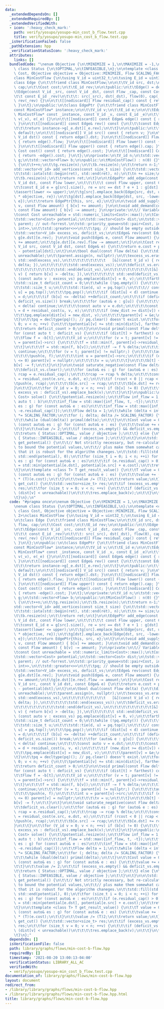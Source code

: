 ```yaml
---
data:
  _extendedDependsOn: []
  _extendedRequiredBy: []
  _extendedVerifiedWith:
  - icon: ':heavy_check_mark:'
    path: verify/yosupo/yosupo-min_cost_b_flow.test.cpp
    title: verify/yosupo/yosupo-min_cost_b_flow.test.cpp
  _isVerificationFailed: false
  _pathExtension: hpp
  _verificationStatusIcon: ':heavy_check_mark:'
  attributes:
    links: []
  bundledCode: "\nenum Objective {\n\tMINIMIZE = 1,\n\tMAXIMIZE = -1,\n};\n\nenum\
    \ class Status {\n\tOPTIMAL,\n\tINFEASIBLE,\n};\n\ntemplate <class Flow, class\
    \ Cost, Objective objective = Objective::MINIMIZE, Flow SCALING_FACTOR = 2>\n\
    class MinCostFlow {\n\tusing V_id = uint32_t;\n\tusing E_id = uint32_t;\n\n\t\
    class Edge {\n\t\tfriend class MinCostFlow;\n\n\t\tV_id src, dst;\n\t\tFlow flow,\
    \ cap;\n\t\tCost cost;\n\t\tE_id rev;\n\n\tpublic:\n\t\tEdge() = default;\n\n\t\
    \tEdge(const V_id _src, const V_id _dst, const Flow _cap, const Cost _cost,\n\t\
    \t\t const E_id _rev)\n\t\t\t: src(_src), dst(_dst), flow(0), cap(_cap), cost(_cost),\
    \ rev(_rev) {}\n\n\t\t[[nodiscard]] Flow residual_cap() const { return cap - flow;\
    \ }\n\t};\n\npublic:\n\tclass EdgePtr {\n\t\tfriend class MinCostFlow;\n\n\t\t\
    const MinCostFlow* instance;\n\n\t\tV_id v;\n\t\tE_id e;\n\n\t\tEdgePtr(const\
    \ MinCostFlow* const _instance, const V_id _v, const E_id _e)\n\t\t\t: instance(_instance),\
    \ v(_v), e(_e) {}\n\n\t\t[[nodiscard]] const Edge& edge() const { return instance->g[v][e];\
    \ }\n\n\t\t[[nodiscard]] const Edge& rev() const {\n\t\t\tconst Edge& _e = edge();\n\
    \t\t\treturn instance->g[_e.dst][_e.rev];\n\t\t}\n\n\tpublic:\n\t\tEdgePtr() =\
    \ default;\n\n\t\t[[nodiscard]] V_id src() const { return v; }\n\n\t\t[[nodiscard]]\
    \ V_id dst() const { return edge().dst; }\n\n\t\t[[nodiscard]] Flow flow() const\
    \ { return edge().flow; }\n\n\t\t[[nodiscard]] Flow lower() const { return -rev().cap;\
    \ }\n\n\t\t[[nodiscard]] Flow upper() const { return edge().cap; }\n\n\t\t[[nodiscard]]\
    \ Cost cost() const { return edge().cost; }\n\n\t\t[[nodiscard]] Cost gain() const\
    \ { return -edge().cost; }\n\t};\n\nprivate:\n\tV_id n;\n\tstd::vector<std::vector<Edge>>\
    \ g;\n\tstd::vector<Flow> b;\n\npublic:\n\tMinCostFlow() : n(0) {}\n\n\tV_id add_vertex()\
    \ {\n\t\t++n;\n\t\tg.resize(n);\n\t\tb.resize(n);\n\t\treturn n-1;\n\t}\n\n\t\
    std::vector<V_id> add_vertices(const size_t size) {\n\t\tstd::vector<V_id> ret(size);\n\
    \t\tstd::iota(std::begin(ret), std::end(ret), n);\n\t\tn += size;\n\t\tg.resize(n);\n\
    \t\tb.resize(n);\n\t\treturn ret;\n\t}\n\n\tEdgePtr add_edge(const V_id src, const\
    \ V_id dst, const Flow lower,\n\t\t\t\t\t const Flow upper, const Cost cost) {\n\
    \t\tconst E_id e = g[src].size(), re = src == dst ? e + 1 : g[dst].size();\n\t\
    \tassert(lower <= upper);\n\t\tg[src].emplace_back(Edge{src, dst, upper, cost\
    \ * objective, re});\n\t\tg[dst].emplace_back(Edge{dst, src, -lower, -cost * objective,\
    \ e});\n\t\treturn EdgePtr{this, src, e};\n\t}\n\n\tvoid add_supply(const V_id\
    \ v, const Flow amount) { b[v] += amount; }\n\n\tvoid add_demand(const V_id v,\
    \ const Flow amount) { b[v] -= amount; }\n\nprivate:\n\t// Variables used in calculation\n\
    \tconst Cost unreachable = std::numeric_limits<Cost>::max();\n\tCost farthest;\n\
    \tstd::vector<Cost> potential;\n\tstd::vector<Cost> dist;\n\tstd::vector<Edge*>\
    \ parent; // out-forrest.\n\tstd::priority_queue<std::pair<Cost, int>, std::vector<std::pair<Cost,\
    \ int>>,\n\t\tstd::greater<>>\n\t\t\tpq; // should be empty outside of dual()\n\
    \tstd::vector<V_id> excess_vs, deficit_vs;\n\n\tEdge& rev(const Edge& e) { return\
    \ g[e.dst][e.rev]; }\n\n\tvoid push(Edge& e, const Flow amount) {\n\t\te.flow\
    \ += amount;\n\t\tg[e.dst][e.rev].flow -= amount;\n\t}\n\n\tCost residual_cost(const\
    \ V_id src, const V_id dst, const Edge& e) {\n\t\treturn e.cost + potential[src]\
    \ - potential[dst];\n\t}\n\n\tbool dual(const Flow delta) {\n\t\tdist.assign(n,\
    \ unreachable);\n\t\tparent.assign(n, nullptr);\n\t\texcess_vs.erase(std::remove_if(std::begin(excess_vs),\
    \ std::end(excess_vs),\n\t\t\t\t\t\t\t\t\t   [&](const V_id v) { return b[v] <\
    \ delta; }),\n\t\t\t\t\t\tstd::end(excess_vs));\n\t\tdeficit_vs.erase(std::remove_if(std::begin(deficit_vs),\n\
    \t\t\t\t\t\t\t\t\t\tstd::end(deficit_vs),\n\t\t\t\t\t\t\t\t\t\t[&](const V_id\
    \ v) { return b[v] > -delta; }),\n\t\t\t\t\t\t std::end(deficit_vs));\n\t\tfor\
    \ (const auto v : excess_vs) pq.emplace(dist[v] = 0, v);\n\t\tfarthest = 0;\n\t\
    \tstd::size_t deficit_count = 0;\n\t\twhile (!pq.empty()) {\n\t\t\tCost d;\n\t\
    \t\tstd::size_t u;\n\t\t\tstd::tie(d, u) = pq.top();\n\t\t\t// const auto [d,\
    \ u] = pq.top();\n\t\t\tpq.pop();\n\t\t\tif (dist[u] < d) continue;\n\t\t\tfarthest\
    \ = d;\n\t\t\tif (b[u] <= -delta) ++deficit_count;\n\t\t\tif (deficit_count >=\
    \ deficit_vs.size()) break;\n\t\t\tfor (auto& e : g[u]) {\n\t\t\t\tif (e.residual_cap()\
    \ < delta) continue;\n\t\t\t\tconst auto v = e.dst;\n\t\t\t\tconst auto new_dist\
    \ = d + residual_cost(u, v, e);\n\t\t\t\tif (new_dist >= dist[v]) continue;\n\t\
    \t\t\tpq.emplace(dist[v] = new_dist, v);\n\t\t\t\tparent[v] = &e;\n\t\t\t}\n\t\
    \t}\n\t\tpq = decltype(pq)(); // pq.clear() doesn't exist.\n\t\tfor (V_id v =\
    \ 0; v < n; ++v) {\n\t\t\tpotential[v] += std::min(dist[v], farthest);\n\t\t}\n\
    \t\treturn deficit_count > 0;\n\t}\n\n\tvoid primal(const Flow delta) {\n\t\t\
    for (const auto t : deficit_vs) {\n\t\t\tif (dist[t] > farthest) continue;\n\t\
    \t\tFlow f = -b[t];\n\t\t\tV_id v;\n\t\t\tfor (v = t; parent[v] != nullptr; v\
    \ = parent[v]->src) {\n\t\t\t\tf = std::min(f, parent[v]->residual_cap());\n\t\
    \t\t}\n\t\t\tf = std::min(f, b[v]);\n\t\t\tf -= f % delta;\n\t\t\tif (f <= 0)\
    \ continue;\n\t\t\tfor (v = t; parent[v] != nullptr;) {\n\t\t\t\tauto& e = *parent[v];\n\
    \t\t\t\tpush(e, f);\n\t\t\t\tint u = parent[v]->src;\n\t\t\t\tif (e.residual_cap()\
    \ <= 0) parent[v] = nullptr;\n\t\t\t\tv = u;\n\t\t\t}\n\t\t\tb[t] += f;\n\t\t\t\
    b[v] -= f;\n\t\t}\n\t}\n\n\tvoid saturate_negative(const Flow delta) {\n\t\texcess_vs.clear();\n\
    \t\tdeficit_vs.clear();\n\t\tfor (auto& es : g) for (auto& e : es) {\n\t\t\tFlow\
    \ rcap = e.residual_cap();\n\t\t\trcap -= rcap % delta;\n\t\t\tconst Cost rcost\
    \ = residual_cost(e.src, e.dst, e);\n\t\t\tif (rcost < 0 || rcap < 0) {\n\t\t\t\
    \tpush(e, rcap);\n\t\t\t\tb[e.src] -= rcap;\n\t\t\t\tb[e.dst] += rcap;\n\t\t\t\
    }\n\t\t}\n\t\tfor (V_id v = 0; v < n; ++v) if (b[v] != 0) {\n\t\t\t(b[v] > 0 ?\
    \ excess_vs : deficit_vs).emplace_back(v);\n\t\t}\n\t}\n\npublic:\n\tstd::pair<Status,\
    \ Cost> solve() {\n\t\tpotential.resize(n);\n\t\tFlow inf_flow = 1;\n\t\tfor (const\
    \ auto t : b)\n\t\t\tinf_flow = std::max({inf_flow, t, -t});\n\t\tfor (const auto&\
    \ es : g) for (const auto& e : es)\n\t\t\tinf_flow = std::max({inf_flow, e.residual_cap(),\
    \ -e.residual_cap()});\n\t\tFlow delta = 1;\n\t\twhile (delta < inf_flow) delta\
    \ *= SCALING_FACTOR;\n\t\tfor (; delta; delta /= SCALING_FACTOR) {\n\t\t\tsaturate_negative(delta);\n\
    \t\t\twhile (dual(delta)) primal(delta);\n\t\t}\n\t\tCost value = 0;\n\t\tfor\
    \ (const auto& es : g) for (const auto& e : es) {\n\t\t\tvalue += e.flow * e.cost;\n\
    \t\t}\n\t\tvalue /= 2;\n\t\tif (excess_vs.empty() && deficit_vs.empty()) {\n\t\
    \t\treturn { Status::OPTIMAL, value / objective };\n\t\t} else {\n\t\t\treturn\
    \ { Status::INFEASIBLE, value / objective };\n\t\t}\n\t}\n\n\tstd::vector<Cost>\
    \ get_potential() {\n\t\t// Not strictly necessary, but re-calculate potential\
    \ to bound the potential values,\n\t\t// plus make them somewhat canonical so\
    \ that it is robust for the algorithm chaneges.\n\t\tstd::fill(std::begin(potential),\
    \ std::end(potential), 0);\n\t\tfor (size_t i = 0; i < n; ++i) for (const auto&\
    \ es : g) for (const auto& e : es)\n\t\t\tif (e.residual_cap() > 0) potential[e.dst]\
    \ = std::min(potential[e.dst], potential[e.src] + e.cost);\n\t\treturn potential;\n\
    \t}\n\n\ttemplate <class T> T get_result_value() {\n\t\tT value = 0;\n\t\tfor\
    \ (const auto& es : g) for (const auto& e : es) {\n\t\t\tvalue += (T)(e.flow)\
    \ * (T)(e.cost);\n\t\t}\n\t\tvalue /= (T)2;\n\t\treturn value;\n\t}\n\t\n\tstd::vector<size_t>\
    \ get_cut() {\n\t\tstd::vector<size_t> res;\n\t\tif (excess_vs.empty()) return\
    \ res;\n\t\tfor (size_t v = 0; v < n; ++v) {\n\t\t\tif (deficit_vs.empty() ||\
    \ (dist[v] < unreachable))\n\t\t\t\tres.emplace_back(v);\n\t\t}\n\t\treturn res;\n\
    \t}\n};\n"
  code: "#pragma once\n\nenum Objective {\n\tMINIMIZE = 1,\n\tMAXIMIZE = -1,\n};\n\
    \nenum class Status {\n\tOPTIMAL,\n\tINFEASIBLE,\n};\n\ntemplate <class Flow,\
    \ class Cost, Objective objective = Objective::MINIMIZE, Flow SCALING_FACTOR =\
    \ 2>\nclass MinCostFlow {\n\tusing V_id = uint32_t;\n\tusing E_id = uint32_t;\n\
    \n\tclass Edge {\n\t\tfriend class MinCostFlow;\n\n\t\tV_id src, dst;\n\t\tFlow\
    \ flow, cap;\n\t\tCost cost;\n\t\tE_id rev;\n\n\tpublic:\n\t\tEdge() = default;\n\
    \n\t\tEdge(const V_id _src, const V_id _dst, const Flow _cap, const Cost _cost,\n\
    \t\t\t const E_id _rev)\n\t\t\t: src(_src), dst(_dst), flow(0), cap(_cap), cost(_cost),\
    \ rev(_rev) {}\n\n\t\t[[nodiscard]] Flow residual_cap() const { return cap - flow;\
    \ }\n\t};\n\npublic:\n\tclass EdgePtr {\n\t\tfriend class MinCostFlow;\n\n\t\t\
    const MinCostFlow* instance;\n\n\t\tV_id v;\n\t\tE_id e;\n\n\t\tEdgePtr(const\
    \ MinCostFlow* const _instance, const V_id _v, const E_id _e)\n\t\t\t: instance(_instance),\
    \ v(_v), e(_e) {}\n\n\t\t[[nodiscard]] const Edge& edge() const { return instance->g[v][e];\
    \ }\n\n\t\t[[nodiscard]] const Edge& rev() const {\n\t\t\tconst Edge& _e = edge();\n\
    \t\t\treturn instance->g[_e.dst][_e.rev];\n\t\t}\n\n\tpublic:\n\t\tEdgePtr() =\
    \ default;\n\n\t\t[[nodiscard]] V_id src() const { return v; }\n\n\t\t[[nodiscard]]\
    \ V_id dst() const { return edge().dst; }\n\n\t\t[[nodiscard]] Flow flow() const\
    \ { return edge().flow; }\n\n\t\t[[nodiscard]] Flow lower() const { return -rev().cap;\
    \ }\n\n\t\t[[nodiscard]] Flow upper() const { return edge().cap; }\n\n\t\t[[nodiscard]]\
    \ Cost cost() const { return edge().cost; }\n\n\t\t[[nodiscard]] Cost gain() const\
    \ { return -edge().cost; }\n\t};\n\nprivate:\n\tV_id n;\n\tstd::vector<std::vector<Edge>>\
    \ g;\n\tstd::vector<Flow> b;\n\npublic:\n\tMinCostFlow() : n(0) {}\n\n\tV_id add_vertex()\
    \ {\n\t\t++n;\n\t\tg.resize(n);\n\t\tb.resize(n);\n\t\treturn n-1;\n\t}\n\n\t\
    std::vector<V_id> add_vertices(const size_t size) {\n\t\tstd::vector<V_id> ret(size);\n\
    \t\tstd::iota(std::begin(ret), std::end(ret), n);\n\t\tn += size;\n\t\tg.resize(n);\n\
    \t\tb.resize(n);\n\t\treturn ret;\n\t}\n\n\tEdgePtr add_edge(const V_id src, const\
    \ V_id dst, const Flow lower,\n\t\t\t\t\t const Flow upper, const Cost cost) {\n\
    \t\tconst E_id e = g[src].size(), re = src == dst ? e + 1 : g[dst].size();\n\t\
    \tassert(lower <= upper);\n\t\tg[src].emplace_back(Edge{src, dst, upper, cost\
    \ * objective, re});\n\t\tg[dst].emplace_back(Edge{dst, src, -lower, -cost * objective,\
    \ e});\n\t\treturn EdgePtr{this, src, e};\n\t}\n\n\tvoid add_supply(const V_id\
    \ v, const Flow amount) { b[v] += amount; }\n\n\tvoid add_demand(const V_id v,\
    \ const Flow amount) { b[v] -= amount; }\n\nprivate:\n\t// Variables used in calculation\n\
    \tconst Cost unreachable = std::numeric_limits<Cost>::max();\n\tCost farthest;\n\
    \tstd::vector<Cost> potential;\n\tstd::vector<Cost> dist;\n\tstd::vector<Edge*>\
    \ parent; // out-forrest.\n\tstd::priority_queue<std::pair<Cost, int>, std::vector<std::pair<Cost,\
    \ int>>,\n\t\tstd::greater<>>\n\t\t\tpq; // should be empty outside of dual()\n\
    \tstd::vector<V_id> excess_vs, deficit_vs;\n\n\tEdge& rev(const Edge& e) { return\
    \ g[e.dst][e.rev]; }\n\n\tvoid push(Edge& e, const Flow amount) {\n\t\te.flow\
    \ += amount;\n\t\tg[e.dst][e.rev].flow -= amount;\n\t}\n\n\tCost residual_cost(const\
    \ V_id src, const V_id dst, const Edge& e) {\n\t\treturn e.cost + potential[src]\
    \ - potential[dst];\n\t}\n\n\tbool dual(const Flow delta) {\n\t\tdist.assign(n,\
    \ unreachable);\n\t\tparent.assign(n, nullptr);\n\t\texcess_vs.erase(std::remove_if(std::begin(excess_vs),\
    \ std::end(excess_vs),\n\t\t\t\t\t\t\t\t\t   [&](const V_id v) { return b[v] <\
    \ delta; }),\n\t\t\t\t\t\tstd::end(excess_vs));\n\t\tdeficit_vs.erase(std::remove_if(std::begin(deficit_vs),\n\
    \t\t\t\t\t\t\t\t\t\tstd::end(deficit_vs),\n\t\t\t\t\t\t\t\t\t\t[&](const V_id\
    \ v) { return b[v] > -delta; }),\n\t\t\t\t\t\t std::end(deficit_vs));\n\t\tfor\
    \ (const auto v : excess_vs) pq.emplace(dist[v] = 0, v);\n\t\tfarthest = 0;\n\t\
    \tstd::size_t deficit_count = 0;\n\t\twhile (!pq.empty()) {\n\t\t\tCost d;\n\t\
    \t\tstd::size_t u;\n\t\t\tstd::tie(d, u) = pq.top();\n\t\t\t// const auto [d,\
    \ u] = pq.top();\n\t\t\tpq.pop();\n\t\t\tif (dist[u] < d) continue;\n\t\t\tfarthest\
    \ = d;\n\t\t\tif (b[u] <= -delta) ++deficit_count;\n\t\t\tif (deficit_count >=\
    \ deficit_vs.size()) break;\n\t\t\tfor (auto& e : g[u]) {\n\t\t\t\tif (e.residual_cap()\
    \ < delta) continue;\n\t\t\t\tconst auto v = e.dst;\n\t\t\t\tconst auto new_dist\
    \ = d + residual_cost(u, v, e);\n\t\t\t\tif (new_dist >= dist[v]) continue;\n\t\
    \t\t\tpq.emplace(dist[v] = new_dist, v);\n\t\t\t\tparent[v] = &e;\n\t\t\t}\n\t\
    \t}\n\t\tpq = decltype(pq)(); // pq.clear() doesn't exist.\n\t\tfor (V_id v =\
    \ 0; v < n; ++v) {\n\t\t\tpotential[v] += std::min(dist[v], farthest);\n\t\t}\n\
    \t\treturn deficit_count > 0;\n\t}\n\n\tvoid primal(const Flow delta) {\n\t\t\
    for (const auto t : deficit_vs) {\n\t\t\tif (dist[t] > farthest) continue;\n\t\
    \t\tFlow f = -b[t];\n\t\t\tV_id v;\n\t\t\tfor (v = t; parent[v] != nullptr; v\
    \ = parent[v]->src) {\n\t\t\t\tf = std::min(f, parent[v]->residual_cap());\n\t\
    \t\t}\n\t\t\tf = std::min(f, b[v]);\n\t\t\tf -= f % delta;\n\t\t\tif (f <= 0)\
    \ continue;\n\t\t\tfor (v = t; parent[v] != nullptr;) {\n\t\t\t\tauto& e = *parent[v];\n\
    \t\t\t\tpush(e, f);\n\t\t\t\tint u = parent[v]->src;\n\t\t\t\tif (e.residual_cap()\
    \ <= 0) parent[v] = nullptr;\n\t\t\t\tv = u;\n\t\t\t}\n\t\t\tb[t] += f;\n\t\t\t\
    b[v] -= f;\n\t\t}\n\t}\n\n\tvoid saturate_negative(const Flow delta) {\n\t\texcess_vs.clear();\n\
    \t\tdeficit_vs.clear();\n\t\tfor (auto& es : g) for (auto& e : es) {\n\t\t\tFlow\
    \ rcap = e.residual_cap();\n\t\t\trcap -= rcap % delta;\n\t\t\tconst Cost rcost\
    \ = residual_cost(e.src, e.dst, e);\n\t\t\tif (rcost < 0 || rcap < 0) {\n\t\t\t\
    \tpush(e, rcap);\n\t\t\t\tb[e.src] -= rcap;\n\t\t\t\tb[e.dst] += rcap;\n\t\t\t\
    }\n\t\t}\n\t\tfor (V_id v = 0; v < n; ++v) if (b[v] != 0) {\n\t\t\t(b[v] > 0 ?\
    \ excess_vs : deficit_vs).emplace_back(v);\n\t\t}\n\t}\n\npublic:\n\tstd::pair<Status,\
    \ Cost> solve() {\n\t\tpotential.resize(n);\n\t\tFlow inf_flow = 1;\n\t\tfor (const\
    \ auto t : b)\n\t\t\tinf_flow = std::max({inf_flow, t, -t});\n\t\tfor (const auto&\
    \ es : g) for (const auto& e : es)\n\t\t\tinf_flow = std::max({inf_flow, e.residual_cap(),\
    \ -e.residual_cap()});\n\t\tFlow delta = 1;\n\t\twhile (delta < inf_flow) delta\
    \ *= SCALING_FACTOR;\n\t\tfor (; delta; delta /= SCALING_FACTOR) {\n\t\t\tsaturate_negative(delta);\n\
    \t\t\twhile (dual(delta)) primal(delta);\n\t\t}\n\t\tCost value = 0;\n\t\tfor\
    \ (const auto& es : g) for (const auto& e : es) {\n\t\t\tvalue += e.flow * e.cost;\n\
    \t\t}\n\t\tvalue /= 2;\n\t\tif (excess_vs.empty() && deficit_vs.empty()) {\n\t\
    \t\treturn { Status::OPTIMAL, value / objective };\n\t\t} else {\n\t\t\treturn\
    \ { Status::INFEASIBLE, value / objective };\n\t\t}\n\t}\n\n\tstd::vector<Cost>\
    \ get_potential() {\n\t\t// Not strictly necessary, but re-calculate potential\
    \ to bound the potential values,\n\t\t// plus make them somewhat canonical so\
    \ that it is robust for the algorithm chaneges.\n\t\tstd::fill(std::begin(potential),\
    \ std::end(potential), 0);\n\t\tfor (size_t i = 0; i < n; ++i) for (const auto&\
    \ es : g) for (const auto& e : es)\n\t\t\tif (e.residual_cap() > 0) potential[e.dst]\
    \ = std::min(potential[e.dst], potential[e.src] + e.cost);\n\t\treturn potential;\n\
    \t}\n\n\ttemplate <class T> T get_result_value() {\n\t\tT value = 0;\n\t\tfor\
    \ (const auto& es : g) for (const auto& e : es) {\n\t\t\tvalue += (T)(e.flow)\
    \ * (T)(e.cost);\n\t\t}\n\t\tvalue /= (T)2;\n\t\treturn value;\n\t}\n\t\n\tstd::vector<size_t>\
    \ get_cut() {\n\t\tstd::vector<size_t> res;\n\t\tif (excess_vs.empty()) return\
    \ res;\n\t\tfor (size_t v = 0; v < n; ++v) {\n\t\t\tif (deficit_vs.empty() ||\
    \ (dist[v] < unreachable))\n\t\t\t\tres.emplace_back(v);\n\t\t}\n\t\treturn res;\n\
    \t}\n};"
  dependsOn: []
  isVerificationFile: false
  path: library/graphs/flows/min-cost-b-flow.hpp
  requiredBy: []
  timestamp: '2021-08-20 13:00:13-04:00'
  verificationStatus: LIBRARY_ALL_AC
  verifiedWith:
  - verify/yosupo/yosupo-min_cost_b_flow.test.cpp
documentation_of: library/graphs/flows/min-cost-b-flow.hpp
layout: document
redirect_from:
- /library/library/graphs/flows/min-cost-b-flow.hpp
- /library/library/graphs/flows/min-cost-b-flow.hpp.html
title: library/graphs/flows/min-cost-b-flow.hpp
---
```


